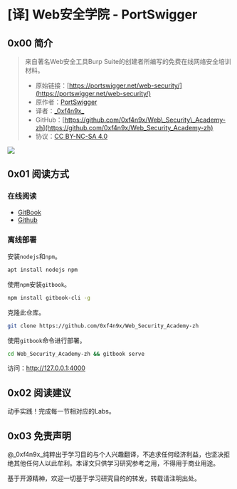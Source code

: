 # [译] Web安全学院 - PortSwigger

## 0x00 简介

> 来自著名Web安全工具Burp Suite的创建者所编写的免费在线网络安全培训材料。
>
> * 原始链接：[https://portswigger.net/web-security/](https://portswigger.net/web-security/)
> * 原作者：[PortSwigger](https://portswigger.net/)
> * 译者：[\_0xf4n9x\_](https://twitter.com/_0xf4n9x_)
> * GitHub：[https://github.com/0xf4n9x/Web\_Security\_Academy-zh](https://github.com/0xf4n9x/Web_Security_Academy-zh)
> * 协议：[CC BY-NC-SA 4.0](https://creativecommons.org/licenses/by-nc-sa/4.0/)

![](.gitbook/assets/cover.jpg)

## 0x01 阅读方式

### 在线阅读

* [GitBook](https://0xf9.gitbook.io/pwsazh/)
* [Github](learning-path.md)

### 离线部署

安装`nodejs`和`npm`。

```bash
apt install nodejs npm
```

使用`npm`安装`gitbook`。

```bash
npm install gitbook-cli -g
```

克隆此仓库。

```bash
git clone https://github.com/0xf4n9x/Web_Security_Academy-zh
```

使用`gitbook`命令进行部署。

```bash
cd Web_Security_Academy-zh && gitbook serve
```

访问：http://127.0.0.1:4000

## 0x02 阅读建议

动手实践！完成每一节相对应的Labs。

## 0x03 免责声明

@\_0xf4n9x\_纯粹出于学习目的与个人兴趣翻译，不追求任何经济利益，也坚决拒绝其他任何人以此牟利。本译文只供学习研究参考之用，不得用于商业用途。

基于开源精神，欢迎一切基于学习研究目的的转发，转载请注明出处。

